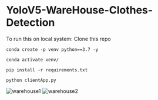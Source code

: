 # YoloV5-WareHouse-Clothes-Detection

To run this on local system:
Clone this repo
```
conda create -p venv python==3.7 -y
```
```
conda activate venv/
```

```
pip install -r requirements.txt
```

```
python clientApp.py
```

![warehouse1](https://user-images.githubusercontent.com/63568546/187602039-a6128f14-07ab-4046-84db-016a998ea314.png)
![warehouse2](https://user-images.githubusercontent.com/63568546/187602067-c3780c4d-6edf-426d-adf1-e8b363fe6af2.png)
